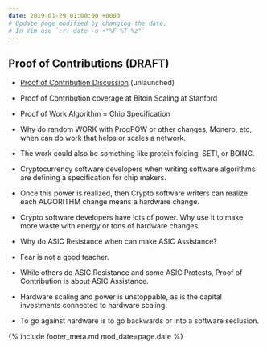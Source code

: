 ```yaml
---
date: 2019-01-29 01:00:00 +0000
# Update page modified by changing the date.                                   
# In Vim use `:r! date -u +"%F %T %z"`                                         
---
```


## Proof of Contributions (DRAFT)

- [Proof of Contribution Discussion](http://proofofcontribution.org) (unlaunched)
- Proof of Contribution coverage at Bitoin Scaling at Stanford

- Proof of Work Algorithm = Chip Specification
- Why do random WORK with ProgPOW or other changes, Monero, etc, when can do work that helps or scales a network.
- The work could also be something like protein folding, SETI, or BOINC.
- Cryptocurrency software developers when writing software algorithms are defining a specification for chip makers.
- Once this power is realized, then Crypto software writers can realize each ALGORITHM change means a hardware change.
- Crypto software developers have lots of power. Why use it to make more waste with energy or tons of hardware changes.
- Why do ASIC Resistance when can make ASIC Assistance?
- Fear is not a good teacher.
- While others do ASIC Resistance and some ASIC Protests, Proof of Contribution is about ASIC Assistance.
- Hardware scaling and power is unstoppable, as is the capital investments connected to hardware scaling.
- To go against hardware is to go backwards or into a software seclusion.



{% include footer_meta.md mod_date=page.date %}
